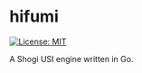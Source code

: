 # hifumi

[![License: MIT](https://img.shields.io/badge/License-MIT-blue.svg)](https://opensource.org/licenses/MIT)

A Shogi USI engine written in Go.
